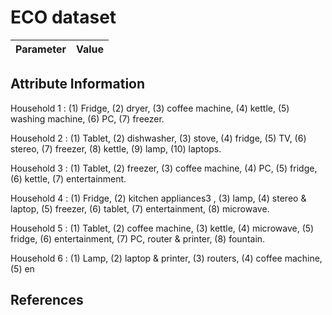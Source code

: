 # ECO dataset

| Parameter | Value |
| --- | --- |

## Attribute Information
Household 1 : (1) Fridge, (2) dryer, (3) coffee machine, (4) kettle, (5) washing machine, (6) PC, (7) freezer. 

Household 2 : (1) Tablet, (2) dishwasher, (3) stove, (4) fridge, (5) TV, (6) stereo, (7) 
freezer, (8) kettle, (9) lamp, (10) laptops.  

Household 3 : (1) Tablet, (2) freezer, (3) coffee machine, (4) PC, (5) fridge, (6) kettle, (7) entertainment.  

Household 4 : (1) Fridge, (2) kitchen appliances3 , (3) lamp, (4) stereo & laptop, (5) freezer, (6) tablet, (7) entertainment, (8) microwave.  

Household 5 : (1) Tablet, (2) coffee machine, (3) kettle, (4) microwave, (5) fridge, (6) entertainment, (7) PC, router & printer, (8) fountain.  

Household 6 : (1) Lamp, (2) laptop & printer, (3) routers, (4) coffee machine, (5) en

## References

